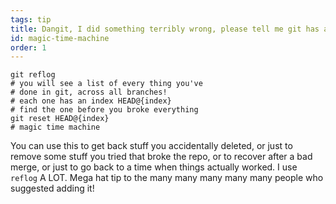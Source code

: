 ```yaml
---
tags: tip
title: Dangit, I did something terribly wrong, please tell me git has a magic time machine!?!
id: magic-time-machine
order: 1
---
```


```git
git reflog
# you will see a list of every thing you've 
# done in git, across all branches!
# each one has an index HEAD@{index}
# find the one before you broke everything
git reset HEAD@{index}
# magic time machine
```

You can use this to get back stuff you accidentally deleted, or just to remove some stuff you tried that broke the repo, or to recover after a bad merge, or just to go back to a time when things actually worked. I use `reflog` A LOT. Mega hat tip to the many many many many many people who suggested adding it!